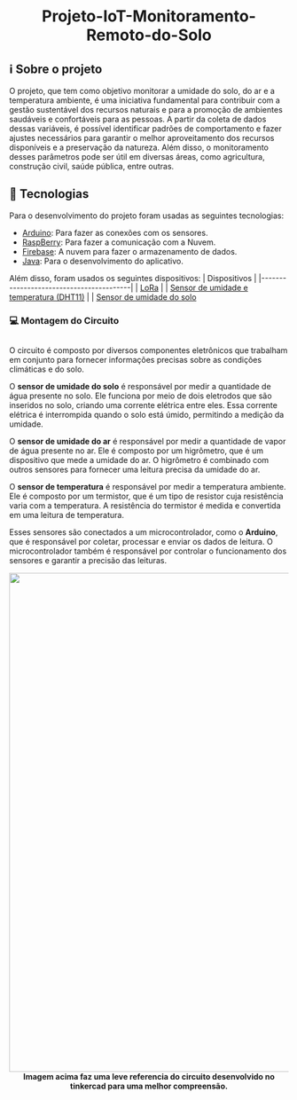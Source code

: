 <h1 align="center">Projeto-IoT-Monitoramento-Remoto-do-Solo</h1>

## ℹ️ Sobre o projeto
O projeto, que tem como objetivo monitorar a umidade do solo, do ar e a temperatura ambiente, é uma iniciativa fundamental para contribuir com a gestão sustentável dos recursos naturais e para a promoção de ambientes saudáveis e confortáveis para as pessoas. A partir da coleta de dados dessas variáveis, é possível identificar padrões de comportamento e fazer ajustes necessários para garantir o melhor aproveitamento dos recursos disponíveis e a preservação da natureza. Além disso, o monitoramento desses parâmetros pode ser útil em diversas áreas, como agricultura, construção civil, saúde pública, entre outras.

## 🔌 Tecnologias
Para o desenvolvimento do projeto foram usadas as seguintes tecnologias:
- [Arduino](https://www.arduino.cc/en/software/): Para fazer as conexões com os sensores.
- [RaspBerry](https://www.raspberrypi.com): Para fazer a comunicação com a Nuvem.
- [Firebase](https://firebase.google.com/?hl=pt-br): A nuvem para fazer o armazenamento de dados.
- [Java](https://dashboard.heroku.com/): Para o desenvolvimento do aplicativo.

Além disso, foram usados os seguintes dispositivos:
| Dispositivos                            |
|-----------------------------------------|
| [LoRa](https://www.gta.ufrj.br/ensino/eel878/redes1-2018-1/trabalhos-vf/lora/) |
| [Sensor de umidade e temperatura (DHT11)](https://www.filipeflop.com/produto/sensor-de-umidade-e-temperatura-dht11/) |
| [Sensor de umidade do solo](https://www.filipeflop.com/produto/sensor-de-umidade-do-solo-higrometro/) 

### 💻 Montagem do Circuito
##
O circuito  é composto por diversos componentes eletrônicos que trabalham em conjunto para fornecer informações precisas sobre as condições climáticas e do solo.

O **sensor de umidade do solo** é responsável por medir a quantidade de água presente no solo. Ele funciona por meio de dois eletrodos que são inseridos no solo, criando uma corrente elétrica entre eles. Essa corrente elétrica é interrompida quando o solo está úmido, permitindo a medição da umidade.

O **sensor de umidade do ar** é responsável por medir a quantidade de vapor de água presente no ar. Ele é composto por um higrômetro, que é um dispositivo que mede a umidade do ar. O higrômetro é combinado com outros sensores para fornecer uma leitura precisa da umidade do ar.

O **sensor de temperatura** é responsável por medir a temperatura ambiente. Ele é composto por um termistor, que é um tipo de resistor cuja resistência varia com a temperatura. A resistência do termistor é medida e convertida em uma leitura de temperatura.

Esses sensores são conectados a um microcontrolador, como o **Arduino**, que é responsável por coletar, processar e enviar os dados de leitura. O microcontrolador também é responsável por controlar o funcionamento dos sensores e garantir a precisão das leituras.

<div align="center">
  <img src="https://user-images.githubusercontent.com/104802373/227652379-b39e78fe-d21c-4e9b-bb10-f166bc9d7916.png" width="900" height"800">
</div>
<div align="center"><b>Imagem acima faz uma leve referencia do circuito desenvolvido no tinkercad para uma melhor compreensão.</b></div>
